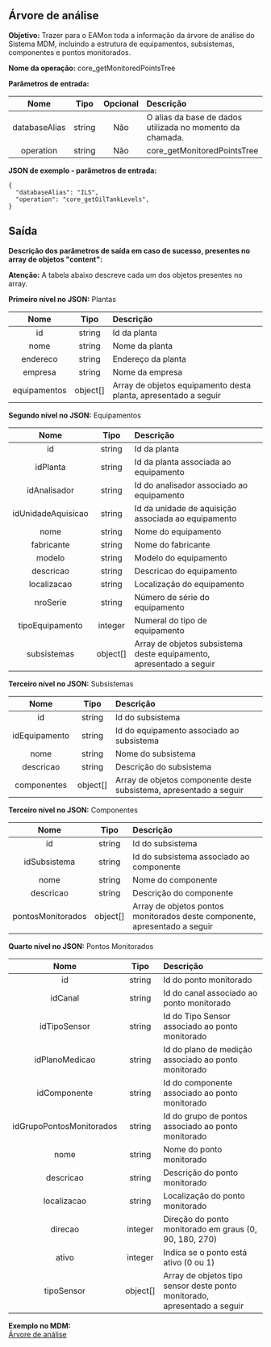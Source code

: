 ## Árvore de análise

**Objetivo:** Trazer para o EAMon toda a informação da árvore de análise do Sistema MDM, incluindo a estrutura de equipamentos, subsistemas, componentes e pontos monitorados.

**Nome da operação:** core_getMonitoredPointsTree

**Parâmetros de entrada:** 

Nome                     |  Tipo           | Opcional     | Descrição
:-----------------------:|:---------------:|:------------:|:------------
databaseAlias            | string         | Não           | O alias da base de dados utilizada no momento da chamada.
operation                | string         | Não           | core_getMonitoredPointsTree  

**JSON de exemplo - parâmetros de entrada:**
```
{
  "databaseAlias": "ILS",
  "operation": "core_getOilTankLevels",
}
```

## Saída

**Descrição dos parâmetros de saída em caso de sucesso, presentes no array de objetos "content":**

**Atenção:** A tabela abaixo descreve cada um dos objetos presentes no array.

**Primeiro nível no JSON:** Plantas

Nome               |  Tipo           | Descrição
:-----------------:|:---------------:|:-------------
id                 | string              | Id da planta
nome               | string              | Nome da planta
endereco           | string              | Endereço da planta
empresa            | string              | Nome da empresa
equipamentos       | object<Equipment>[] | Array de objetos equipamento desta planta, apresentado a seguir
  
**Segundo nível no JSON:** Equipamentos

Nome               |  Tipo           | Descrição
:-----------------:|:---------------:|:-------------
id                 | string              | Id da planta
idPlanta           | string              | Id da planta associada ao equipamento
idAnalisador       | string              | Id do analisador associado ao equipamento
idUnidadeAquisicao | string              | Id da unidade de aquisição associada ao equipamento
nome               | string              | Nome do equipamento
fabricante         | string              | Nome do fabricante
modelo             | string              | Modelo do equipamento
descricao          | string              | Descricao do equipamento
localizacao        | string              | Localização do equipamento
nroSerie           | string              | Número de série do equipamento
tipoEquipamento    | integer             | Numeral do tipo de equipamento
subsistemas        | object<Subsystem>[] | Array de objetos subsistema deste equipamento, apresentado a seguir
  
**Terceiro nível no JSON:** Subsistemas

Nome               |  Tipo           | Descrição
:-----------------:|:---------------:|:-------------
id                 | string              | Id do subsistema
idEquipamento      | string              | Id do equipamento associado ao subsistema
nome               | string              | Nome do subsistema
descricao          | string              | Descrição do subsistema
componentes        | object<Component>[] | Array de objetos componente deste subsistema, apresentado a seguir
  
**Terceiro nível no JSON:** Componentes

Nome               |  Tipo           | Descrição
:-----------------:|:---------------:|:-------------
id                 | string                   | Id do subsistema
idSubsistema       | string                   | Id do subsistema associado ao componente
nome               | string                   | Nome do componente
descricao          | string                   | Descrição do componente
pontosMonitorados  | object<MonitoredPoint>[] | Array de objetos pontos monitorados deste componente, apresentado a seguir
  
**Quarto nível no JSON:** Pontos Monitorados

Nome                     |  Tipo           | Descrição
:-----------------------:|:---------------:|:-------------
id                       | string                   | Id do ponto monitorado
idCanal                  | string                   | Id do canal associado ao ponto monitorado
idTipoSensor             | string                   | Id do Tipo Sensor associado ao ponto monitorado
idPlanoMedicao           | string                   | Id do plano de medição associado ao ponto monitorado
idComponente             | string                   | Id do componente associado ao ponto monitorado
idGrupoPontosMonitorados | string                   | Id do grupo de pontos associado ao ponto monitorado
nome                     | string                   | Nome do ponto monitorado
descricao                | string                   | Descrição do ponto monitorado
localizacao              | string                   | Localização do ponto monitorado
direcao                  | integer                  | Direção do ponto monitorado em graus (0, 90, 180, 270)
ativo                    | integer                  | Indica se o ponto está ativo (0 ou 1)
tipoSensor               | object<MonitoredPoint>[] | Array de objetos tipo sensor deste ponto monitorado, apresentado a seguir

**Exemplo no MDM:**\
[Árvore de análise](images/ArvoreAnalise.jpg)

  
